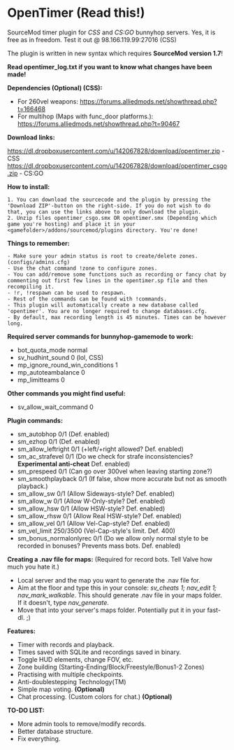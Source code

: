 OpenTimer (Read this!)
============

SourceMod timer plugin for *CSS* and *CS:GO* bunnyhop servers. Yes, it is free as in freedom.
Test it out @ 98.166.119.99:27016 (CSS)

The plugin is written in new syntax which requires **SourceMod version 1.7**!

**Read opentimer_log.txt if you want to know what changes have been made!**

**Dependencies (Optional) (CSS):**
- For 260vel weapons: https://forums.alliedmods.net/showthread.php?t=166468
- For multihop (Maps with func_door platforms.): https://forums.alliedmods.net/showthread.php?t=90467

**Download links:**

https://dl.dropboxusercontent.com/u/142067828/download/opentimer.zip - CSS
https://dl.dropboxusercontent.com/u/142067828/download/opentimer_csgo.zip - CS:GO

**How to install:**

    1. You can download the sourcecode and the plugin by pressing the 'Download ZIP'-button on the right-side. If you do not wish to do that, you can use the links above to only download the plugin.
    2. Unzip files opentimer_csgo.smx OR opentimer.smx (Depending which game you're hosting) and place it in your <gamefolder>/addons/sourcemod/plugins directory. You're done!

**Things to remember:**

    - Make sure your admin status is root to create/delete zones. (configs/admins.cfg)
    - Use the chat command !zone to configure zones.
    - You can add/remove some functions such as recording or fancy chat by commenting out first few lines in the opentimer.sp file and then recompiling it.
    - !r, !respawn can be used to respawn.
    - Rest of the commands can be found with !commands.
    - This plugin will automatically create a new database called 'opentimer'. You are no longer required to change databases.cfg.
    - By default, max recording length is 45 minutes. Times can be however long.

**Required server commands for bunnyhop-gamemode to work:**
- bot_quota_mode normal
- sv_hudhint_sound 0 (lol, CSS)
- mp_ignore_round_win_conditions 1
- mp_autoteambalance 0
- mp_limitteams 0

**Other commands you might find useful:**
- sv_allow_wait_command 0

**Plugin commands:**
- sm_autobhop 0/1 (Def. enabled)
- sm_ezhop 0/1 (Def. enabled)
- sm_allow_leftright 0/1 (+left/+right allowed? Def. enabled)
- sm_ac_strafevel 0/1 (Do we check for strafe inconsistencies? **Experimental anti-cheat** Def. enabled)
- sm_prespeed 0/1 (Can go over 300vel when leaving starting zone?)
- sm_smoothplayback 0/1 (If false, show more accurate but not as smooth playback.)
- sm_allow_sw 0/1 (Allow Sideways-style? Def. enabled)
- sm_allow_w 0/1 (Allow W-Only-style? Def. enabled)
- sm_allow_hsw 0/1 (Allow HSW-style? Def. enabled)
- sm_allow_rhsw 0/1 (Allow Real HSW-style? Def. enabled)
- sm_allow_vel 0/1 (Allow Vel-Cap-style? Def. enabled)
- sm_vel_limit 250/3500 (Vel-Cap-style's limit. Def. 400)
- sm_bonus_normalonlyrec 0/1 (Do we allow only normal style to be recorded in bonuses? Prevents mass bots. Def. enabled)

**Creating a .nav file for maps:** (Required for record bots. Tell Valve how much you hate it.)
- Local server and the map you want to generate the .nav file for.
- Aim at the floor and type this in your console: *sv_cheats 1; nav_edit 1; nav_mark_walkable*. This should generate .nav file in your maps folder. If it doesn't, type *nav_generate*.
- Move that into your server's maps folder. Potentially put it in your fast-dl. ;)

**Features:**
- Timer with records and playback.
- Times saved with SQLite and recordings saved in binary.
- Toggle HUD elements, change FOV, etc.
- Zone building (Starting-Ending/Block/Freestyle/Bonus1-2 Zones)
- Practising with multiple checkpoints.
- Anti-doublestepping Technology(TM)
- Simple map voting. **(Optional)**
- Chat processing. (Custom colors for chat.) **(Optional)**

**TO-DO LIST:**
- More admin tools to remove/modify records.
- Better database structure.
- Fix everything.
